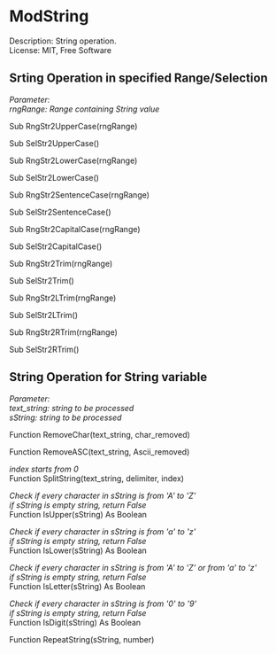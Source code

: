 
# ModString
Description: String operation.<br>
License: MIT, Free Software<br>

## Srting Operation in specified Range/Selection
*Parameter:*<br>
*rngRange: Range containing String value*<br>

Sub RngStr2UpperCase(rngRange)<br>

Sub SelStr2UpperCase()<br>

Sub RngStr2LowerCase(rngRange)<br>

Sub SelStr2LowerCase()<br>

Sub RngStr2SentenceCase(rngRange)<br>

Sub SelStr2SentenceCase()<br>

Sub RngStr2CapitalCase(rngRange)<br>

Sub SelStr2CapitalCase()<br>

Sub RngStr2Trim(rngRange)<br>

Sub SelStr2Trim()<br>

Sub RngStr2LTrim(rngRange)<br>

Sub SelStr2LTrim()<br>

Sub RngStr2RTrim(rngRange)<br>

Sub SelStr2RTrim()<br>


## String Operation for String variable
*Parameter:*<br>
*text_string: string to be processed*<br>
*sString: string to be processed*<br>

Function RemoveChar(text_string, char_removed)<br>

Function RemoveASC(text_string, Ascii_removed)<br>

*index starts from 0*<br>
Function SplitString(text_string, delimiter, index)<br>

*Check if every character in sString is from 'A' to 'Z'*<br>
*if sString is empty string, return False*<br>
Function IsUpper(sString) As Boolean<br>

*Check if every character in sString is from 'a' to 'z'*<br>
*if sString is empty string, return False*<br>
Function IsLower(sString) As Boolean<br>

*Check if every character in sString is from 'A' to 'Z' or from 'a' to 'z'*<br>
*if sString is empty string, return False*<br>
Function IsLetter(sString) As Boolean<br>

*Check if every character in sString is from '0' to '9'*<br>
*if sString is empty string, return False*<br>
Function IsDigit(sString) As Boolean<br>

Function RepeatString(sString, number)<br>
